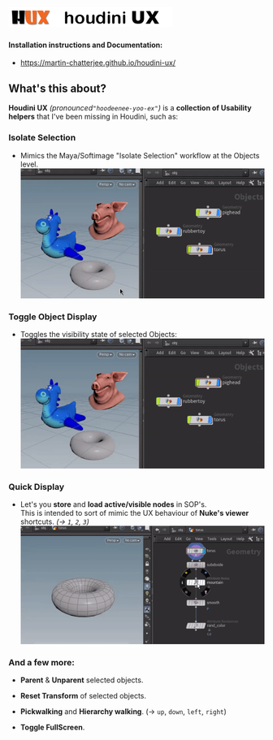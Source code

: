 
# ![headline](docs/graphics/logo.png)



#### Installation instructions and Documentation:

- https://martin-chatterjee.github.io/houdini-ux/



## What's this about?

**Houdini UX** *(pronounced`"hoodeenee-yoo-ex"`)* is a **collection of Usability helpers** that I've been missing in Houdini, such as:



### Isolate Selection

- Mimics the Maya/Softimage "Isolate Selection" workflow at the Objects level.
  ![isolate-selection](docs/graphics/isolate-selection.gif)



### Toggle Object Display

- Toggles the visibility state of selected Objects:
  ![toggle-visibility](docs/graphics/toggle-visibility.gif)



### Quick Display

- Let's you **store** and **load active/visible nodes** in SOP's.<br/>
  This is intended to sort of mimic the UX behaviour of **Nuke's viewer** shortcuts. 
  _(→ `1`, `2`, `3`)_
  ![quick-display](docs/graphics/quick-display.gif)



### And a few more:

- **Parent** & **Unparent** selected objects.

- **Reset Transform** of selected objects.
- **Pickwalking** and **Hierarchy walking**.  (→ `up`, `down`, `left`, `right`)
- **Toggle FullScreen**.
